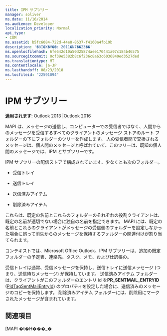 ```yaml
---
title: IPM サブツリー
manager: soliver
ms.date: 11/16/2014
ms.audience: Developer
localization_priority: Normal
api_type:
- COM
ms.assetid: b5fc6084-722d-44e8-8637-f4160a4fb19b
description: '�ŏI�X�V��: 2011�N7��23��'
ms.openlocfilehash: 6fe642d10a50d25874aee170441a07c184b46575
ms.sourcegitcommit: 0cf39e5382b8c6f236c8a63c6036849ed3527ded
ms.translationtype: MT
ms.contentlocale: ja-JP
ms.lasthandoff: 08/23/2018
ms.locfileid: "22591094"
---
```

# <a name="ipm-subtree"></a>IPM サブツリー

  
  
**適用されます**: Outlook 2013 |Outlook 2016 
  
MAPI は、メッセージの送信し、コンピューターでの受信者ではなく、人間からのメッセージを受信するすべてのクライアントのメッセージ ストアのルート フォルダーの下にフォルダーのツリーを作成します。 人の受信者間で交換されるメッセージは、個人間のメッセージと呼ばれていて、このツリーは、既知の個人間のメッセージでは、IPM とサブツリーです。 
  
IPM サブツリーの配信ストアで構成されています、少なくとも次のフォルダー。
  
- 受信トレイ
    
- 送信トレイ
    
- 送信済みアイテム
    
- 削除済みアイテム
    
これらは、既定の名前とこれらのフォルダーのそれぞれの役割クライアントは、既定の名前が適切でない場合に独自の名前を指定できます。 MAPI には、既定の名前とこれらのクライアントがメッセージの受信側のフォルダーを設定しなかった場合に誤って消失からのメッセージを保持するフォルダーの関連付けが割り当てられます。 
  
コンテキストでは、Microsoft Office Outlook、IPM サブツリーは、追加の既定フォルダーの予定表、連絡先、タスク、メモ、および仕訳帳の。
  
受信トレイは通常、受信メッセージを保持し、送信トレイに送信メッセージ (つまり、送信待ちメッセージ) が保持しています。 送信済みアイテム フォルダーは、クライアントがこのフォルダーのエントリ id を**PR_SENTMAIL_ENTRYID** ([PidTagSentMailEntryId](pidtagsentmailentryid-canonical-property.md)) のプロパティを設定した場合に、送信済みのメッセージのコピーを保持します。 削除済みアイテム フォルダーには、削除用にマークされたメッセージが含まれています。 
  
## <a name="see-also"></a>関連項目



[MAPI �t�H���_�[](mapi-folders.md)

